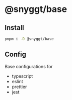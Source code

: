 # @snyggt/base

## Install

```bash
pnpm i -D @snyggt/base
```

## Config

Base configurations for 

- typescript
- eslint
- prettier
- jest

